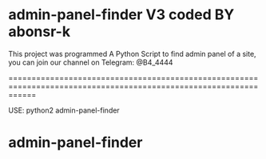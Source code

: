 admin-panel-finder V3
coded BY abonsr-k
==================


This project was programmed A Python Script to find admin panel of a site, you can join our channel on Telegram:
@B4_4444


==================================================================================================================


USE:
python2 admin-panel-finder


admin-panel-finder
==================
